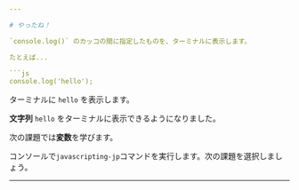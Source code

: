 ```yaml
---

# やったね！

`console.log()` のカッコの間に指定したものを、ターミナルに表示します。

たとえば...

```js
console.log('hello');
```

ターミナルに `hello` を表示します。

**文字列** `hello` をターミナルに表示できるようになりました。

次の課題では**変数**を学びます。

コンソールで`javascripting-jp`コマンドを実行します。次の課題を選択しましょう。

---
```

